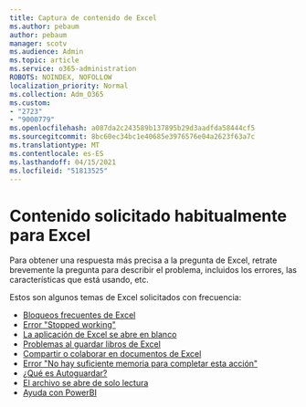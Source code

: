 ```yaml
---
title: Captura de contenido de Excel
ms.author: pebaum
author: pebaum
manager: scotv
ms.audience: Admin
ms.topic: article
ms.service: o365-administration
ROBOTS: NOINDEX, NOFOLLOW
localization_priority: Normal
ms.collection: Adm_O365
ms.custom:
- "2723"
- "9000779"
ms.openlocfilehash: a087da2c243589b137895b29d3aadfda58444cf5
ms.sourcegitcommit: 8bc60ec34bc1e40685e3976576e04a2623f63a7c
ms.translationtype: MT
ms.contentlocale: es-ES
ms.lasthandoff: 04/15/2021
ms.locfileid: "51813525"
---
```

# <a name="commonly-requested-content-for-excel"></a>Contenido solicitado habitualmente para Excel

Para obtener una respuesta más precisa a la pregunta de Excel, retrate brevemente la pregunta para describir el problema, incluidos los errores, las características que está usando, etc. 

Estos son algunos temas de Excel solicitados con frecuencia:

- [Bloqueos frecuentes de Excel](https://support.office.com/article/Excel-not-responding-hangs-freezes-or-stops-working-37E7D3C9-9E84-40BF-A805-4CA6853A1FF4)
- [Error "Stopped working"](https://support.office.com/client/52bd7985-4e99-4a35-84c8-2d9b8301a2fa)
- [La aplicación de Excel se abre en blanco](https://docs.microsoft.com/office/troubleshoot/excel/excel-opens-blank)
- [Problemas al guardar libros de Excel](https://docs.microsoft.com/office/troubleshoot/excel/issue-when-save-excel-workbooks)
- [Compartir o colaborar en documentos de Excel](https://support.office.com/article/7152aa8b-b791-414c-a3bb-3024e46fb104)
- [Error "No hay suficiente memoria para completar esta acción"](https://docs.microsoft.com/office/troubleshoot/excel/available-resources-errors)
- [¿Qué es Autoguardar?](https://support.office.com/article/6d6bd723-ebfd-4e40-b5f6-ae6e8088f7a5)
- [El archivo se abre de solo lectura](https://support.office.com/article/why-did-my-file-open-read-only-3ab4b792-da50-4b38-8628-14c64e1f1d15)
- [Ayuda con PowerBI](https://powerbi.microsoft.com/support/)
